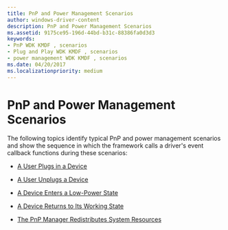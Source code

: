 ```yaml
---
title: PnP and Power Management Scenarios
author: windows-driver-content
description: PnP and Power Management Scenarios
ms.assetid: 9175ce95-196d-44bd-b31c-88386fa0d3d3
keywords:
- PnP WDK KMDF , scenarios
- Plug and Play WDK KMDF , scenarios
- power management WDK KMDF , scenarios
ms.date: 04/20/2017
ms.localizationpriority: medium
---
```


# PnP and Power Management Scenarios


The following topics identify typical PnP and power management scenarios and show the sequence in which the framework calls a driver's event callback functions during these scenarios:

-   [A User Plugs in a Device](a-user-plugs-in-a-device.md)

-   [A User Unplugs a Device](a-user-unplugs-a-device.md)

-   [A Device Enters a Low-Power State](a-device-enters-a-low-power-state.md)

-   [A Device Returns to Its Working State](a-device-returns-to-its-working-state.md)

-   [The PnP Manager Redistributes System Resources](the-pnp-manager-redistributes-system-resources.md)

 

 





